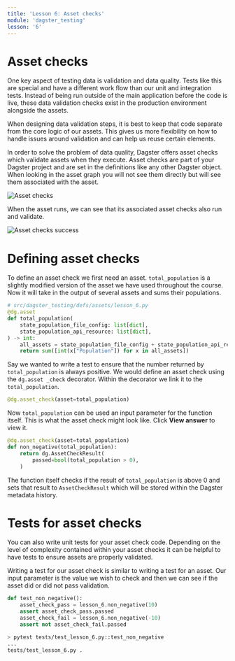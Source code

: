 ```yaml
---
title: 'Lesson 6: Asset checks'
module: 'dagster_testing'
lesson: '6'
---
```


# Asset checks

One key aspect of testing data is validation and data quality. Tests like this are special and have a different work flow than our unit and integration tests. Instead of being run outside of the main application before the code is live, these data validation checks exist in the production environment alongside the assets.

When designing data validation steps, it is best to keep that code separate from the core logic of our assets. This gives us more flexibility on how to handle issues around validation and can help us reuse certain elements.

In order to solve the problem of data quality, Dagster offers asset checks which validate assets when they execute. Asset checks are part of your Dagster project and are set in the definitions like any other Dagster object. When looking in the asset graph you will not see them directly but will see them associated with the asset.

![Asset checks](/images/dagster-testing/lesson-6/asset-check.png)

When the asset runs, we can see that its associated asset checks also run and validate.

![Asset checks success](/images/dagster-testing/lesson-6/asset-check-success.png)

# Defining asset checks

To define an asset check we first need an asset. `total_population` is a slightly modified version of the asset we have used throughout the course. Now it will take in the output of several assets and sums their populations.

```python
# src/dagster_testing/defs/assets/lesson_6.py
@dg.asset
def total_population(
    state_population_file_config: list[dict],
    state_population_api_resource: list[dict],
) -> int:
    all_assets = state_population_file_config + state_population_api_resource
    return sum([int(x["Population"]) for x in all_assets])
```

Say we wanted to write a test to ensure that the number returned by `total_population` is always positive. We would define an asset check using the `dg.asset _check` decorator. Within the decorator we link it to the `total_population`.

```python
@dg.asset_check(asset=total_population)
```

Now `total_population` can be used an input parameter for the function itself. This is what the asset check might look like. Click **View answer** to view it.

```python {% obfuscated="true" %}
@dg.asset_check(asset=total_population)
def non_negative(total_population):
    return dg.AssetCheckResult(
        passed=bool(total_population > 0),
    )
```

The function itself checks if the result of `total_population` is above 0 and sets that result to `AssetCheckResult` which will be stored within the Dagster metadata history.

# Tests for asset checks

You can also write unit tests for your asset check code. Depending on the level of complexity contained within your asset checks it can be helpful to have tests to ensure assets are properly validated.

Writing a test for our asset check is similar to writing a test for an asset. Our input parameter is the value we wish to check and then we can see if the asset did or did not pass validation.

```python
def test_non_negative():
    asset_check_pass = lesson_6.non_negative(10)
    assert asset_check_pass.passed
    asset_check_fail = lesson_6.non_negative(-10)
    assert not asset_check_fail.passed
```

```bash
> pytest tests/test_lesson_6.py::test_non_negative
...
tests/test_lesson_6.py .                                                          [100%]
```
